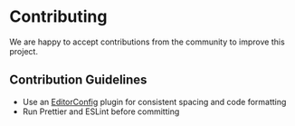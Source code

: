 # Contributing

We are happy to accept contributions from the community to improve this project.

## Contribution Guidelines

- Use an [EditorConfig](https://editorconfig.org) plugin for consistent spacing and code formatting
- Run Prettier and ESLint before committing

